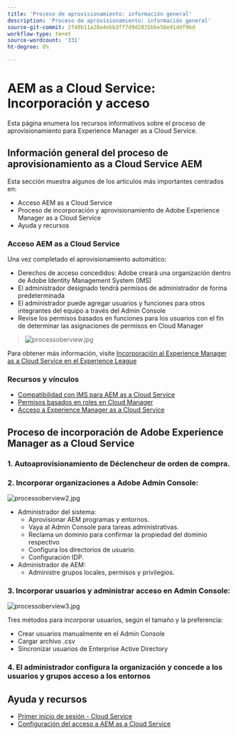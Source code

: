 ```yaml
---
title: 'Proceso de aprovisionamiento: información general'
description: 'Proceso de aprovisionamiento: información general'
source-git-commit: 2f40b11a20a4ebb3ff7d9d2835bbe56e91ddf96d
workflow-type: tm+mt
source-wordcount: '331'
ht-degree: 8%

---
```



# AEM as a Cloud Service: Incorporación y acceso

Esta página enumera los recursos informativos sobre el proceso de aprovisionamiento para Experience Manager as a Cloud Service.

## Información general del proceso de aprovisionamiento as a Cloud Service AEM

Esta sección muestra algunos de los artículos más importantes centrados en:

* Acceso AEM as a Cloud Service
* Proceso de incorporación y aprovisionamiento de Adobe Experience Manager as a Cloud Service
* Ayuda y recursos


### Acceso AEM as a Cloud Service

Una vez completado el aprovisionamiento automático:

* Derechos de acceso concedidos: Adobe creará una organización dentro de Adobe Identity Management System (IMS)
* El administrador designado tendrá permisos de administrador de forma predeterminada
* El administrador puede agregar usuarios y funciones para otros integrantes del equipo a través del Admin Console
* Revise los permisos basados en funciones para los usuarios con el fin de determinar las asignaciones de permisos en Cloud Manager

> ![processoberview.jpg](./assets/processOverview.jpg)


Para obtener más información, visite [Incorporación al Experience Manager as a Cloud Service en el Experience League](https://experienceleague.adobe.com/docs/experience-manager-cloud-service/onboarding/home.html?lang=en)

### Recursos y vínculos

* [Compatibilidad con IMS para AEM as a Cloud Service](https://experienceleague.adobe.com/docs/experience-manager-cloud-service/security/ims-support.html?lang=en)
* [Permisos basados en roles en Cloud Manager](https://experienceleague.adobe.com/docs/experience-manager-cloud-service/onboarding/what-is-required/role-based-permissions.html?lang=en#what-is-required)
* [Acceso a Experience Manager as a Cloud Service](https://experienceleague.adobe.com/docs/experience-manager-cloud-service/onboarding/getting-access/navigation.html?lang=en#getting-access)


## Proceso de incorporación de Adobe Experience Manager as a Cloud Service

### 1. Autoaprovisionamiento de Déclencheur de orden de compra.

### 2. Incorporar organizaciones a Adobe Admin Console:

![processoberview2.jpg](./assets/processOverview2.jpg)

* Administrador del sistema:
   * Aprovisionar AEM programas y entornos.
   * Vaya al Admin Console para tareas administrativas.
   * Reclama un dominio para confirmar la propiedad del dominio respectivo
   * Configura los directorios de usuario.
   * Configuración IDP.
* Administrador de AEM:
   * Administre grupos locales, permisos y privilegios.

### 3. Incorporar usuarios y administrar acceso en Admin Console:

![processoberview3.jpg](./assets/processOverview3.jpg)

Tres métodos para incorporar usuarios, según el tamaño y la preferencia:
* Crear usuarios manualmente en el Admin Console
* Cargar archivo .csv
* Sincronizar usuarios de Enterprise Active Directory

### 4. El administrador configura la organización y concede a los usuarios y grupos acceso a los entornos

## Ayuda y recursos

* [Primer inicio de sesión - Cloud Service](/help/journey-onboarding/sysadmin/learning-path-aem-users.md)
* [Configuración del acceso a AEM as a Cloud Service](https://experienceleague.adobe.com/docs/experience-manager-learn/cloud-service/accessing/overview.html?lang=en#accessing)
